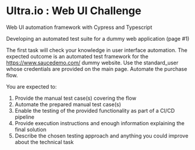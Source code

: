 # Ultra.io : Web UI Challenge
Web UI automation framework with Cypress and Typescript

Developing an automated test suite for a dummy web application (page #1)

The first task will check your knowledge in user interface automation.
The expected outcome is an automated test framework for the https://www.saucedemo.com/ dummy website. 
Use the standard_user whose credentials are provided on the main page. Automate the purchase flow.

You are expected to:
1. Provide the manual test case(s) covering the flow
2. Automate the prepared manual test case(s)
3. Enable the testing of the provided functionality as part of a CI/CD pipeline
4. Provide execution instructions and enough information explaining the final solution
5. Describe the chosen testing approach and anything you could improve about the technical task
